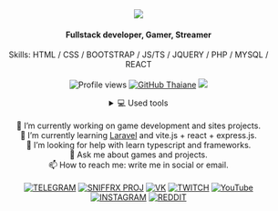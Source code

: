 <div align="center">
  <img src="https://lanyard.kyrie25.me/api/287317759761711106?showBanner=animated&waveColor=transparent&waveSpotifyColor=transparent&bannerFilter=brightness(0.8)%20blur(2px)&gradient=7E37F9-B48EF7-E568C4&imgStyle=square"> 
<h4>Fullstack developer, Gamer, Streamer</h4>  
<!--![Сюда вставить картинку]()-->

Skills: HTML / CSS / BOOTSTRAP / JS/TS / JQUERY / PHP / MYSQL / REACT <br><br>
![Profile views](https://gpvc.arturio.dev/sniffrx) [![GitHub Thaiane](https://img.shields.io/github/followers/sniffrx?label=follow&style=social)](https://github.com/sniffrx) ![](https://visitor-badge.glitch.me/badge?page_id=sniffrx)
  <details> 
  <summary>💻 Used tools</summary>
  
  <br><b>Note:</b> <i>Top languages is only a metric of the languages my public code consists of and doesn't reflect experience or skill level.</i><br>
  <h3 align="left">👨‍💻 Programming languages</h3><br>
<p>
  <a href="https://github.com/search?q=user%3ASniffRx+language%3Ahtml"><img alt="HTML5" src="https://img.shields.io/badge/HTML5-E34F26?style=for-the-badge&logo=html5&logoColor=white"></a>
  <a href="https://github.com/search?q=user%3ASniffRx+language%3Acss"><img alt="CSS" src="https://img.shields.io/badge/CSS-239120?&style=for-the-badge&logo=css3&logoColor=white"></a>
  <a href="https://github.com/search?q=user%3ASniffRx+language%3Aphp"><img alt="PHP" src="https://img.shields.io/badge/PHP-777BB4?style=for-the-badge&logo=php&logoColor=white"></a>
  <a href="https://github.com/search?q=user%3ASniffRx+language%3Acsharp"><img alt="C#" src="https://img.shields.io/badge/C%23-239120?style=for-the-badge&logo=c-sharp&logoColor=white"></a>
    <a href="https://github.com/search?q=user%3ASniffRx+language%3Amarkdown"><img alt="MARKDOWN" src="https://img.shields.io/badge/Markdown-000000?style=for-the-badge&logo=markdown&logoColor=white"></a>
    <a href="https://github.com/search?q=user%3ASniffRx+language%3Ajavascript"><img alt="JAVASCRIPT" src="https://img.shields.io/badge/JavaScript-323330?style=for-the-badge&logo=javascript&logoColor=F7DF1E"></a>
  <a href="#"><img alt="JQUERY" src="https://img.shields.io/badge/jQuery-0769AD?style=for-the-badge&logo=jquery&logoColor=white"></a>
  <a href="#"><img alt="TYPESCRIPT" src="https://img.shields.io/badge/TypeScript-007ACC?style=for-the-badge&logo=typescript&logoColor=white"></a>
    <a href="https://github.com/search?q=user%3ASniffRx+language%3Ajavascript"><img alt="NODEJS" src="https://img.shields.io/badge/Node.js-43853D?style=for-the-badge&logo=node.js&logoColor=white"></a><!---
    <a href="https://github.com/search?q=user%3ASniffRx+language%3Asass"><img alt="SASS" src="https://img.shields.io/badge/Sass-hotpink.svg?logo=SASS&logoColor=white"></a>
    <a href="https://github.com/search?q=user%3ASniffRx+language%3Asql"><img alt="SQL" src="https://custom-icon-badges.herokuapp.com/badge/SQL-025E8C.svg?logo=database&logoColor=white"></a>
    <a href="https://github.com/search?q=user%3ASniffRx+language%3Asvg"><img alt="SVG+XML" src="https://img.shields.io/badge/SVG%2BXML-e0982c.svg?logo=svg&logoColor=white"></a> --->
</p>
<h3 align="left">🧰 Frameworks and libraries</h3><br>

<p>
  <a href="#"><img alt="BOOTSTRAP" src="https://img.shields.io/badge/Bootstrap-563D7C?style=for-the-badge&logo=bootstrap&logoColor=white"></a>
  <a href="#"><img alt="REACT" src="https://img.shields.io/badge/React-20232A?style=for-the-badge&logo=react&logoColor=61DAFB"></a>
  <a href="#"><img alt="REACT ROUTER" src="https://img.shields.io/badge/React_Router-CA4245?style=for-the-badge&logo=react-router&logoColor=white"></a><!---<a href="#"><img alt="Material Design" src="https://img.shields.io/badge/Material%20Design-0081CB.svg?logo=material-design&logoColor=white"></a>
    <a href="#"><img alt="Symfony" src="https://img.shields.io/badge/Symfony-111111.svg?logo=symfony&logoColor=white"></a>
    <a href="#"><img alt="Wordpress" src="https://img.shields.io/badge/Wordpress-21759B?logo=wordpress&logoColor=white"></a>
    <a href="#"><img alt="WPF (.Net)" src="https://img.shields.io/badge/WPF-5C2D91?logo=.net&logoColor=white"></a>--->
</p>

<h3 align="left">🗄️ Databases and cloud hosting</h3><br>

<p>
    <a href="#"><img alt="MARIADB" src ="https://img.shields.io/badge/MariaDB-003545?style=for-the-badge&logo=mariadb&logoColor=white"></a>
    <a href="#"><img alt="MYSQL" src="https://img.shields.io/badge/MySQL-005C84?style=for-the-badge&logo=mysql&logoColor=white"></a>
    <a href="#"><img alt="MONGODB" src ="https://img.shields.io/badge/MongoDB-4EA94B?style=for-the-badge&logo=mongodb&logoColor=white"></a>
    <a href="#"><img alt="REDIS" src ="https://img.shields.io/badge/redis-%23DD0031.svg?&style=for-the-badge&logo=redis&logoColor=white"></a><!---<a href="#"><img alt="GitHub Pages" src="https://img.shields.io/badge/GitHub%20Pages-327FC7.svg?logo=github&logoColor=white"></a>
    <a href="#"><img alt="Heroku" src="https://img.shields.io/badge/Heroku-430098.svg?logo=heroku&logoColor=white"></a>--->
</p>

<h3 align="left"> 💻 Software and tools</h3>
    <p>IDE</p>
<p>
  <a href="#"><img alt="INTELLIJ IDEA" src="https://img.shields.io/badge/IntelliJ_IDEA-000000.svg?style=for-the-badge&logo=intellij-idea&logoColor=white"></a>
  <a href="#"><img alt="WEBSTORM" src="https://img.shields.io/badge/WebStorm-000000?style=for-the-badge&logo=WebStorm&logoColor=white"></a>
  <a href="#"><img alt="PHPSTORM" src="http://img.shields.io/badge/-PHPStorm-181717?style=for-the-badge&logo=phpstorm&logoColor=white"></a>
  <a href="#"><img alt="RIDER" src="https://img.shields.io/badge/Rider-000000?style=for-the-badge&logo=Rider&logoColor=white"></a>
  <a href="#"><img alt="NOTEPAD++" src="https://img.shields.io/badge/Notepad++-90E59A.svg?style=for-the-badge&logo=notepad%2B%2B&logoColor=black"></a>
  <a href="#"><img alt="SUBLIME TEXT" src="https://img.shields.io/badge/sublime_text-%23575757.svg?&style=for-the-badge&logo=sublime-text&logoColor=important"></a>
  <a href="#"><img alt="VISUAL STUDIO" src="https://img.shields.io/badge/Visual_Studio-5C2D91?style=for-the-badge&logo=visual%20studio&logoColor=white"></a>
  <a href="#"><img alt="VISUAL STUDIO CODE" src="https://img.shields.io/badge/Visual_Studio_Code-0078D4?style=for-the-badge&logo=visual%20studio%20code&logoColor=white"></a>
    <p>TERMINAL</p>
    <a href="#"><img alt="GIT" src="https://img.shields.io/badge/GIT-E44C30?style=for-the-badge&logo=git&logoColor=white"></a>
    <a href="#"><img alt="HYPER" src="https://img.shields.io/badge/Hyper-000000?style=for-the-badge&logo=hyper&logoColor=white"></a>
    <a href="#"><img alt="WINDOWS TERMINAL" src="https://img.shields.io/badge/windows%20terminal-4D4D4D?style=for-the-badge&logo=windows%20terminal&logoColor=white"></a>
    <a href="#"><img alt="POWERSHELL" src="https://img.shields.io/badge/powershell-5391FE?style=for-the-badge&logo=powershell&logoColor=white"></a>
    <p>TODO LIST</p>
    <a href="#"><img alt="TODOLIST" src="https://img.shields.io/badge/Todoist-E44332?style=for-the-badge&logo=todoist&logoColor=white"></a>
    <a href="#"><img alt="TRELLO" src="https://img.shields.io/badge/Trello-0052CC?style=for-the-badge&logo=trello&logoColor=white"></a>
    <p>BROWSER</p>
    <a href="#"><img alt="VIVALDI" src="https://img.shields.io/badge/Vivaldi-EF3939?style=for-the-badge&logo=Vivaldi&logoColor=white"></a>
    <a href="#"><img alt="FIREFOX" src="https://img.shields.io/badge/Firefox_Browser-FF7139?style=for-the-badge&logo=Firefox-Browser&logoColor=white"></a>
    <a href="#"><img alt="GOOGLE CHROME" src="https://img.shields.io/badge/Google_chrome-4285F4?style=for-the-badge&logo=Google-chrome&logoColor=white"></a>
    <a href="#"><img alt="MICROSOFT EDGE" src="https://img.shields.io/badge/Microsoft_Edge-0078D7?style=for-the-badge&logo=Microsoft-edge&logoColor=white"></a>
    <a href="#"><img alt="OPERA" src="https://img.shields.io/badge/Opera-FF1B2D?style=for-the-badge&logo=Opera&logoColor=white"></a>
    <a href="#"><img alt="SAFARI" src="https://img.shields.io/badge/Safari-FF1B2D?style=for-the-badge&logo=Safari&logoColor=white"></a>
    <p>DESIGN</p>
    <a href="#"><img alt="ADOBE PHOTOSHOP" src="https://img.shields.io/badge/Adobe%20Photoshop-31A8FF?style=for-the-badge&logo=Adobe%20Photoshop&logoColor=black"></a>
    <a href="#"><img alt="ADOBE AFTER EFFECTS" src="https://img.shields.io/badge/Adobe%20after%20affects-CF96FD?style=for-the-badge&logo=Adobe%20after%20effects&logoColor=393665"></a>
    <a href="#"><img alt="ADOBE PREMIERE PRO" src="https://img.shields.io/badge/Adobe%20Premiere%20Pro-9999FF?style=for-the-badge&logo=Adobe%20Premiere%20Pro&logoColor=white"></a>
    <a href="#"><img alt="BLENDER" src="https://img.shields.io/badge/blender-%23F5792A.svg?style=for-the-badge&logo=blender&logoColor=white"></a>
    <a href="#"><img alt="FIGMA" src="https://img.shields.io/badge/Figma-F24E1E?style=for-the-badge&logo=figma&logoColor=white"></a>
    <p>GAME ENGINE</p>
  <a href="#"><img alt="UNITY" src="https://img.shields.io/badge/Unity-000000?style=for-the-badge&logo=unity&logoColor=white"></a>
  <a href="#"><img alt="UNREAL ENGINE" src="https://img.shields.io/badge/Unreal_Engine-000000?style=for-the-badge&logo=unreal-engine&logoColor=white"></a>
    <p>RECORD</p>
    <a href="#"><img alt="NVIDIA SHADOW PLAY" src="https://img.shields.io/badge/shadow_play-000000?style=for-the-badge&logo=nvidia&logoColor=green"></a>
    <a href="#"><img alt="OBS" src="https://img.shields.io/badge/obs-000000?style=for-the-badge"></a><!--<a href="#"><img alt="Adobe" src="https://img.shields.io/badge/Adobe-FF0000.svg?logo=adobe&logoColor=white"></a>
    a href="#"><img alt="Android" src="https://img.shields.io/badge/Android-3DDC84?logo=android&logoColor=white"></a>
    <a href="#"><img alt="Android Studio" src="https://img.shields.io/badge/Android%20Studio-008678.svg?logo=android-studio&logoColor=white"></a>
    <a href="#"><img alt="Audacity" src="https://img.shields.io/badge/-Audacity-0000CC?logo=audacity&logoColor=white"></a>
    <a href="#"><img alt="Codepen" src="https://img.shields.io/badge/Codepen-000000.svg?logo=codepen&logoColor=white"></a>
    <a href="#"><img alt="Git" src="https://img.shields.io/badge/Git-F05033.svg?logo=git&logoColor=white"></a>
    <a href="#"><img alt="Google Sheets" src="https://img.shields.io/badge/Google%20Sheets-34A853.svg?logo=google%20sheets&logoColor=white"></a>
    <a href="#"><img alt="OBS Studio" src="https://img.shields.io/badge/-OBS%20Studio-302E31?logo=obs-studio&logoColor=white"></a>
    <a href="#"><img alt="Postman" src="https://img.shields.io/badge/Postman-FF6C37?logo=postman&logoColor=white"></a>
    <a href="#"><img alt="Stack Overflow" src="https://img.shields.io/badge/-Stack%20Overflow-FE7A16?logo=stack-overflow&logoColor=white"></a>
    <a href="#"><img alt="Visual Studio Code" src="https://img.shields.io/badge/Visual%20Studio%20Code-0078d7.svg?logo=visual-studio-code&logoColor=white"></a>-->
</p>
  <br/>
</details><br>
🔭 I’m currently working on game development and sites projects.<br>
  🌱 I’m currently learning <a href="https://laravel.com">Laravel</a> and vite.js + react + express.js.<!-- 👯 I’m looking to collaborate on ..--><br>
🤔 I’m looking for help with learn typescript and frameworks.<br>
💬 Ask me about games and projects.<br>
📫 How to reach me: write me in social or email.
<br><br>
  <a href="https://t.me/sniffrxlife"><img alt="TELEGRAM" src="https://img.shields.io/badge/Telegram-2CA5E0?style=for-the-badge&logo=telegram&logoColor=white"></a>
  <a href="https://discord.gg/gFnZ6u7Jpq"><img alt="SNIFFRX PROJ" src="https://img.shields.io/discord/940645913653809276.svg?label=Discord&logo=Discord&colorB=7289da&style=for-the-badge"></a>
  <a href="https://vk.com/sniffrx"><img alt="VK" src="https://img.shields.io/badge/вконтакте-%232E87FB.svg?&style=for-the-badge&logo=vk&logoColor=white"></a>
  <a href="https://twitch.tv/sniffrx"><img alt="TWITCH" src="https://img.shields.io/badge/Twitch-9146FF?style=for-the-badge&logo=twitch&logoColor=white"></a>
  <a href="https://www.youtube.com/channel/UCqpi610ZDvZR6MpEO8UDTqw"><img alt="YouTube" src="https://img.shields.io/badge/YouTube-FF0000?style=for-the-badge&logo=youtube&logoColor=white"></a>
  <a href="https://www.instagram.com/sniffrx/"><img alt="INSTAGRAM" src="https://img.shields.io/badge/Instagram-E4405F?style=for-the-badge&logo=instagram&logoColor=white"></a>
  <a href="https://www.reddit.com/user/sniffrx"><img alt="REDDIT" src="https://img.shields.io/badge/Reddit-FF4500?style=for-the-badge&logo=reddit&logoColor=white"></a>

<!--![GitHub metrics](https://metrics.lecoq.io/sniffrx)-->
</div>
